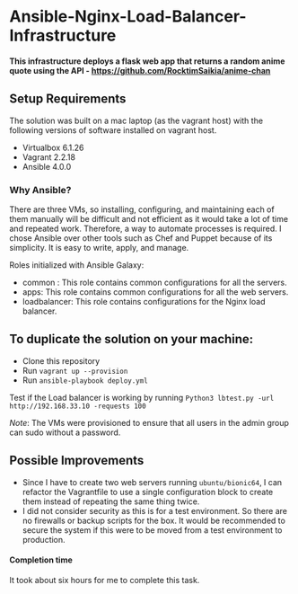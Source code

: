 # Ansible-Nginx-Load-Balancer-Infrastructure

#### This infrastructure deploys a flask web app that returns a random anime quote using the API - https://github.com/RocktimSaikia/anime-chan

Setup Requirements
-----
The solution was built on a mac laptop (as the vagrant host) with the following versions of software installed on vagrant host. 
- Virtualbox 6.1.26
- Vagrant 2.2.18 
- Ansible 4.0.0

### Why Ansible?
There are three VMs, so installing, configuring, and maintaining each of them manually will be difficult and not efficient as it would take a lot of time and repeated work. Therefore, a way to automate processes is required. I chose Ansible over other tools such as Chef and Puppet because of its simplicity. It is easy to write, apply, and manage.

Roles initialized with Ansible Galaxy: 
- common : This role contains common configurations for all the servers.
- apps: This role contains common configurations for all the web servers.
- loadbalancer: This role contains configurations for the Nginx load balancer.

To duplicate the solution on your machine:
-----
  * Clone this repository
  * Run `vagrant up --provision`
  * Run `ansible-playbook deploy.yml`

Test if the Load balancer is working by running
`Python3 lbtest.py -url http://192.168.33.10 -requests 100`


*Note*: The VMs were provisioned to ensure that all users in the admin group can sudo without a password.


Possible Improvements
-----
* Since I have to create two web servers running `ubuntu/bionic64`, I can refactor the Vagrantfile to use a single configuration block to create them instead of repeating the same thing twice. 
* I did not consider security as this is for a test environment. So there are no firewalls or backup scripts for the box. It would be recommended to secure the system if this were to be moved from a test environment to production.

#### Completion time  
It took about six hours for me to complete this task.

